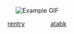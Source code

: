 
<div align="center">
  
 
 

 
  ![Example GIF](https://files.catbox.moe/hic48w.png)

  [rentry‎](https://rentry.co/hypnomics)      ‎ ‎   ‎  ‎  ‎  ‎  ‎          ‎ ‎  ‎  ‎  ‎  ‎  ‎     [atabk](https://kanata.atabook.org/)
  
</div>
